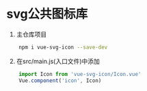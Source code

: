 # svg公共图标库
1. 主仓库项目

```sh
    npm i vue-svg-icon --save-dev
```

2. 在src/main.js(入口文件)中添加

```javascript
    import Icon from 'vue-svg-icon/Icon.vue'
    Vue.component('icon', Icon)
```
